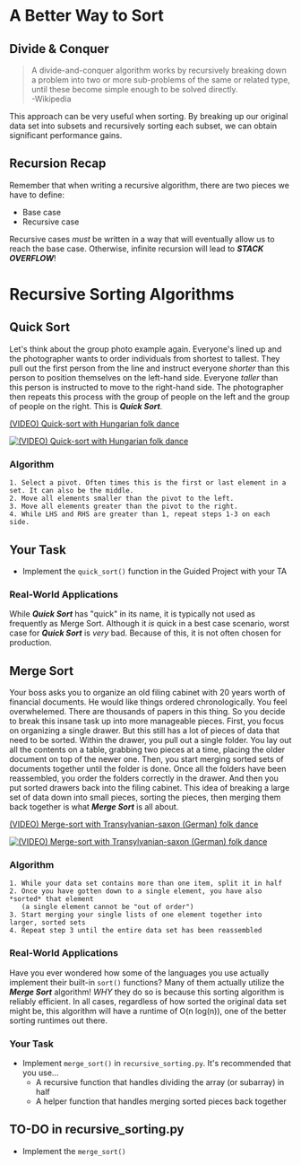 # A Better Way to Sort

## Divide & Conquer
>A divide-and-conquer algorithm works by recursively breaking down a problem into two or more sub-problems of the same or related type, until these become simple enough to be solved directly.  
-Wikipedia

This approach can be very useful when sorting. By breaking up our original data set into subsets and recursively sorting each subset, we can obtain significant performance gains.

## Recursion Recap
Remember that when writing a recursive algorithm, there are two pieces we have to define:
- Base case
- Recursive case

Recursive cases *must* be written in a way that will eventually allow us to reach the base case. Otherwise, infinite recursion will lead to ***STACK OVERFLOW***!

# Recursive Sorting Algorithms

## Quick Sort
Let's think about the group photo example again. Everyone's lined up and the photographer wants to order individuals from shortest to tallest. They pull out the first person from the line and instruct everyone *shorter* than this person to position themselves on the left-hand side. Everyone *taller* than this person is instructed to move to the right-hand side. The photographer then repeats this process with the group of people on the left and the group of people on the right. This is ***Quick Sort***.

[(VIDEO) Quick-sort with Hungarian folk dance](https://www.youtube.com/watch?v=ywWBy6J5gz8)

[![(VIDEO) Quick-sort with Hungarian folk dance](https://i.ytimg.com/vi/ywWBy6J5gz8/hqdefault.jpg)](https://www.youtube.com/watch?v=ywWBy6J5gz8)


### Algorithm
```
1. Select a pivot. Often times this is the first or last element in a set. It can also be the middle.
2. Move all elements smaller than the pivot to the left. 
3. Move all elements greater than the pivot to the right.
4. While LHS and RHS are greater than 1, repeat steps 1-3 on each side.
```

## Your Task
- Implement the `quick_sort()` function in the Guided Project with your TA


### Real-World Applications
While ***Quick Sort*** has "quick" in its name, it is typically not used as frequently as Merge Sort. Although it *is* quick in a best case scenario, worst case for ***Quick Sort*** is *very* bad. Because of this, it is not often chosen for production.



## Merge Sort
Your boss asks you to organize an old filing cabinet with 20 years worth of financial documents. He would like things ordered chronologically. You feel overwhelemed. There are thousands of papers in this thing.
So you decide to break this insane task up into more manageable pieces. First, you focus on organizing a single drawer. But this still has a lot of pieces of data that need to be sorted. Within the drawer, you pull out a single folder. You lay out all the contents on a table, grabbing two pieces at a time, placing the older document on top of the newer one. Then, you start merging sorted sets of documents together until the folder is done. Once all the folders have been reassembled, you order the folders correctly in the drawer. And then you put sorted drawers back into the filing cabinet. This idea of breaking a large set of data down into small pieces, sorting the pieces, then merging them back together is what ***Merge Sort*** is all about.  

[(VIDEO) Merge-sort with Transylvanian-saxon (German) folk dance](https://www.youtube.com/watch?v=XaqR3G_NVoo)  

[![(VIDEO) Merge-sort with Transylvanian-saxon (German) folk dance](https://i.ytimg.com/vi/XaqR3G_NVoo/hqdefault.jpg)](https://www.youtube.com/watch?v=XaqR3G_NVoo)


### Algorithm
```
1. While your data set contains more than one item, split it in half
2. Once you have gotten down to a single element, you have also *sorted* that element 
   (a single element cannot be "out of order")
3. Start merging your single lists of one element together into larger, sorted sets
4. Repeat step 3 until the entire data set has been reassembled
```


### Real-World Applications
Have you ever wondered how some of the languages you use actually implement their built-in `sort()` functions? Many of them actually utilize the ***Merge Sort*** algorithm! *WHY* they do so is because this sorting algorithm is reliably efficient. In all cases, regardless of how sorted the original data set might be, this algorithm will have a runtime of O(n log(n)), one of the better sorting runtimes out there.

### Your Task 
- Implement `merge_sort()` in `recursive_sorting.py`. It's recommended that you use...
  - A recursive function that handles dividing the array (or subarray) in half
  - A helper function that handles merging sorted pieces back together


## TO-DO in recursive_sorting.py
- Implement the `merge_sort()`

